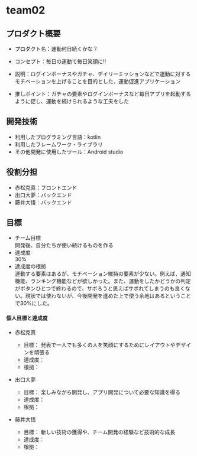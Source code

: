 # team02

## プロダクト概要
- プロダクト名：運動何日続くかな？

- コンセプト：毎日の運動で毎日笑顔に!!

- 説明：ログインボーナスやガチャ、デイリーミッションなどで運動に対するモチベーションを上げることを目的とした、運動促進アプリケーション

- 推しポイント：ガチャの要素やログインボーナスなど毎日アプリを起動するように促し、運動を続けられるような工夫をした

## 開発技術
- 利用したプログラミング言語：kotlin
- 利用したフレームワーク・ライブラリ
- その他開発に使用したツール：Android studio

## 役割分担
- 赤松克真：フロントエンド
- 出口大夢：バックエンド
- 藤井大悟：バックエンド

## 目標
- チーム目標  
開発後、自分たちが使い続けるものを作る
- 達成度  
30%
- 達成度の根拠  
運動する要素はあるが、モチベーション維持の要素が少ない。例えば、通知機能、ランキング機能などが欲しかった。また、運動をしたかどうかの判定がボタンひとつで終わるので、サボろうと思えばサボれてしまうのも良くない。現状では使わないが、今後開発を進めた上で使う余地はあるということで30%にした。



#### 個人目標と達成度
- 赤松克真
  - 目標：  発表で一人でも多くの人を笑顔にするためにレイアウトやデザインを頑張る
  - 達成度： 
  - 根拠：  
  
- 出口大夢
  - 目標：  楽しみながら開発し、アプリ開発について必要な知識を得る
  - 達成度： 
  - 根拠：  
  
- 藤井大悟
  - 目標：  新しい技術の獲得や、チーム開発の経験など技術的な成長
  - 達成度： 
  - 根拠：  

